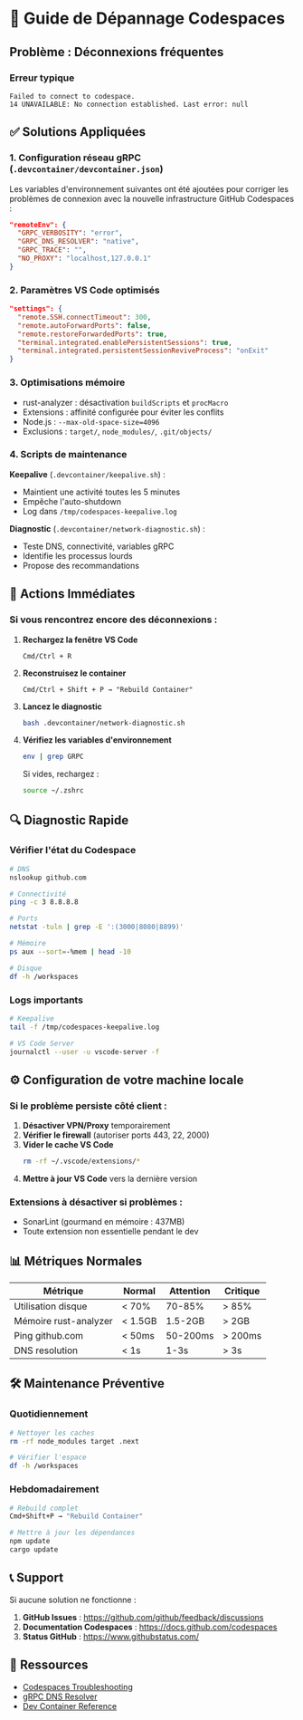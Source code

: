 # 🔧 Guide de Dépannage Codespaces

## Problème : Déconnexions fréquentes

### Erreur typique
```
Failed to connect to codespace.
14 UNAVAILABLE: No connection established. Last error: null
```

## ✅ Solutions Appliquées

### 1. Configuration réseau gRPC (`.devcontainer/devcontainer.json`)

Les variables d'environnement suivantes ont été ajoutées pour corriger les problèmes de connexion avec la nouvelle infrastructure GitHub Codespaces :

```json
"remoteEnv": {
  "GRPC_VERBOSITY": "error",
  "GRPC_DNS_RESOLVER": "native",
  "GRPC_TRACE": "",
  "NO_PROXY": "localhost,127.0.0.1"
}
```

### 2. Paramètres VS Code optimisés

```json
"settings": {
  "remote.SSH.connectTimeout": 300,
  "remote.autoForwardPorts": false,
  "remote.restoreForwardedPorts": true,
  "terminal.integrated.enablePersistentSessions": true,
  "terminal.integrated.persistentSessionReviveProcess": "onExit"
}
```

### 3. Optimisations mémoire

- rust-analyzer : désactivation `buildScripts` et `procMacro`
- Extensions : affinité configurée pour éviter les conflits
- Node.js : `--max-old-space-size=4096`
- Exclusions : `target/`, `node_modules/`, `.git/objects/`

### 4. Scripts de maintenance

**Keepalive** (`.devcontainer/keepalive.sh`) :
- Maintient une activité toutes les 5 minutes
- Empêche l'auto-shutdown
- Log dans `/tmp/codespaces-keepalive.log`

**Diagnostic** (`.devcontainer/network-diagnostic.sh`) :
- Teste DNS, connectivité, variables gRPC
- Identifie les processus lourds
- Propose des recommandations

## 🚀 Actions Immédiates

### Si vous rencontrez encore des déconnexions :

1. **Rechargez la fenêtre VS Code**
   ```
   Cmd/Ctrl + R
   ```

2. **Reconstruisez le container**
   ```
   Cmd/Ctrl + Shift + P → "Rebuild Container"
   ```

3. **Lancez le diagnostic**
   ```bash
   bash .devcontainer/network-diagnostic.sh
   ```

4. **Vérifiez les variables d'environnement**
   ```bash
   env | grep GRPC
   ```
   
   Si vides, rechargez :
   ```bash
   source ~/.zshrc
   ```

## 🔍 Diagnostic Rapide

### Vérifier l'état du Codespace

```bash
# DNS
nslookup github.com

# Connectivité
ping -c 3 8.8.8.8

# Ports
netstat -tuln | grep -E ':(3000|8080|8899)'

# Mémoire
ps aux --sort=-%mem | head -10

# Disque
df -h /workspaces
```

### Logs importants

```bash
# Keepalive
tail -f /tmp/codespaces-keepalive.log

# VS Code Server
journalctl --user -u vscode-server -f
```

## ⚙️ Configuration de votre machine locale

### Si le problème persiste côté client :

1. **Désactiver VPN/Proxy** temporairement
2. **Vérifier le firewall** (autoriser ports 443, 22, 2000)
3. **Vider le cache VS Code**
   ```bash
   rm -rf ~/.vscode/extensions/*
   ```
4. **Mettre à jour VS Code** vers la dernière version

### Extensions à désactiver si problèmes :

- SonarLint (gourmand en mémoire : 437MB)
- Toute extension non essentielle pendant le dev

## 📊 Métriques Normales

| Métrique | Normal | Attention | Critique |
|----------|--------|-----------|----------|
| Utilisation disque | < 70% | 70-85% | > 85% |
| Mémoire rust-analyzer | < 1.5GB | 1.5-2GB | > 2GB |
| Ping github.com | < 50ms | 50-200ms | > 200ms |
| DNS resolution | < 1s | 1-3s | > 3s |

## 🛠️ Maintenance Préventive

### Quotidiennement
```bash
# Nettoyer les caches
rm -rf node_modules target .next

# Vérifier l'espace
df -h /workspaces
```

### Hebdomadairement
```bash
# Rebuild complet
Cmd+Shift+P → "Rebuild Container"

# Mettre à jour les dépendances
npm update
cargo update
```

## 📞 Support

Si aucune solution ne fonctionne :

1. **GitHub Issues** : https://github.com/github/feedback/discussions
2. **Documentation Codespaces** : https://docs.github.com/codespaces
3. **Status GitHub** : https://www.githubstatus.com/

## 🔗 Ressources

- [Codespaces Troubleshooting](https://docs.github.com/en/codespaces/troubleshooting)
- [gRPC DNS Resolver](https://grpc.github.io/grpc/core/md_doc_naming.html)
- [Dev Container Reference](https://containers.dev/implementors/json_reference/)
